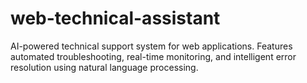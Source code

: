 # web-technical-assistant
AI-powered technical support system for web applications. Features automated troubleshooting, real-time monitoring, and intelligent error resolution using natural language processing.
